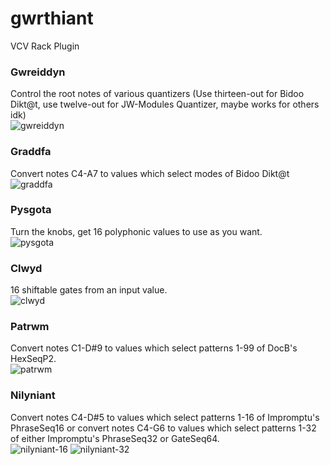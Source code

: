 # gwrthiant
VCV Rack Plugin

### Gwreiddyn  
Control the root notes of various quantizers (Use thirteen-out for Bidoo Dikt@t, use twelve-out for JW-Modules Quantizer, maybe works for others idk)  
![gwreiddyn](https://github.com/dustractor/gwrthiant/blob/main/img/gwreiddyn.png)

### Graddfa
Convert notes C4-A7 to values which select modes of Bidoo Dikt@t  
![graddfa](https://github.com/dustractor/gwrthiant/blob/main/img/graddfa.png)

### Pysgota  
Turn the knobs, get 16 polyphonic values to use as you want.  
![pysgota](https://github.com/dustractor/gwrthiant/blob/main/img/pysgota.png)

### Clwyd  
16 shiftable gates from an input value.  
![clwyd](https://github.com/dustractor/gwrthiant/blob/main/img/clwyd.png)

### Patrwm
Convert notes C1-D#9 to values which select patterns 1-99 of DocB's HexSeqP2.  
![patrwm](https://github.com/dustractor/gwrthiant/blob/main/img/patrwm.png)

### Nilyniant
Convert notes C4-D#5 to values which select patterns 1-16 of Impromptu's PhraseSeq16 or convert notes C4-G6 to values which select patterns 1-32 of either Impromptu's PhraseSeq32 or GateSeq64.  
![nilyniant-16](https://github.com/dustractor/gwrthiant/blob/main/img/nilyniant16.png)
![nilyniant-32](https://github.com/dustractor/gwrthiant/blob/main/img/nilyniant32.png)

